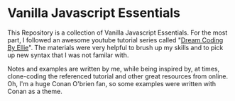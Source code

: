 # Vanilla Javascript Essentials

This Repository is a collection of Vanilla Javascript Essentials.
For the most part, I followed an awesome youtube tutorial series called "[Dream Coding By Ellie](https://www.youtube.com/channel/UC_4u-bXaba7yrRz_6x6kb_w)".
The materials were very helpful to brush up my skills and to pick up new syntax that I was not familar with.

Notes and examples are written by me, while being inspired by, at times, clone-coding the referenced tutorial and other great resources from online. Oh, I'm a huge Conan O'brien fan, so some examples were written with Conan as a theme.
